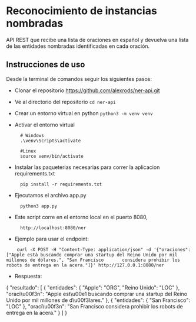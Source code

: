 # Reconocimiento de instancias nombradas

API REST que recibe una lista de oraciones en español y devuelva una lista de las entidades nombradas identificadas en cada oración.

## Instrucciones de uso
Desde la terminal de comandos seguir los siguientes pasos:


* Clonar el repositorio
		https://github.com/alexrods/ner-api.git  

* Ve al directorio del repositorio
		```
  		cd ner-api
  		```

* Crear un entorno virtual en python
		```
		python3 -m venv venv
  		```

* Activar el entorno virtual 
		
		# Windows
		.\venv\Scripts\activate
		
		#Linux
		source venv/bin/activate

* Instalar las paqueterias necesarias para correr la aplicacion requirements.txt
		
		pip install -r requirements.txt

* Ejecutamos el archivo app.py

		python3 app.py

* Este script corre en el entorno local en el puerto 8080,

		http://localhost:8080/ner

* Ejemplo para usar el endpoint:
```
	curl -X POST -H "Content-Type: application/json" -d '{"oraciones":["Apple está buscando comprar una startup del Reino Unido por mil millones de dólares.", "San Francisco 		considera prohibir los robots de entrega en la acera."]}' http://127.0.0.1:8080/ner
```
* Respuesta:

{
  "resultado": [
    {
      "entidades": {
        "Apple": "ORG",
        "Reino Unido": "LOC"
      },
      "oraci\u00f3n": "Apple est\u00e1 buscando comprar una startup del Reino Unido por mil millones de d\u00f3lares."
    },
    {
      "entidades": {
        "San Francisco": "LOC"
      },
      "oraci\u00f3n": "San Francisco considera prohibir los robots de entrega en la acera."
    }
  ]
}

